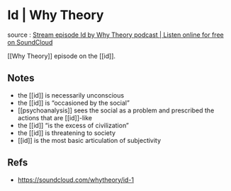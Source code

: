 # Id | Why Theory

source
: [Stream episode Id by Why Theory podcast | Listen online for free on SoundCloud](https://soundcloud.com/whytheory/id-1)

[[Why Theory]] episode on the [[id]].


## Notes

-   the [[id]] is necessarily unconscious
-   the [[id]] is &ldquo;occasioned by the social&rdquo;
-   [[psychoanalysis]] sees the social as a problem and prescribed the actions that are [[id]]-like
-   the [[id]] &ldquo;is the excess of civilization&rdquo;
-   the [[id]] is threatening to society
-   [[id]] is the most basic articulation of subjectivity


## Refs

-   https://soundcloud.com/whytheory/id-1
